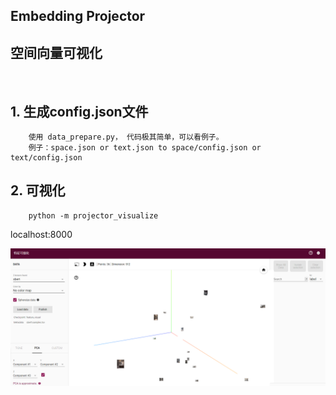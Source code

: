 ## Embedding Projector  

## 空间向量可视化

</br>


## 1. 生成config.json文件
```
    使用 data_prepare.py， 代码极其简单，可以看例子。
    例子：space.json or text.json to space/config.json or text/config.json
```
   
## 2. 可视化
```
    python -m projector_visualize
```
localhost:8000

![图片](./result1.png)


